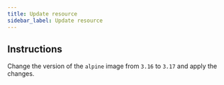 ```yaml
---
title: Update resource
sidebar_label: Update resource
---
```


## Instructions

Change the version of the `alpine` image from `3.16` to `3.17` and apply the changes.
